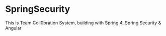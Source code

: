 # SpringSecurity
This is Team Coll0bration System, building with Spring 4, Spring Security &amp; Angular 
